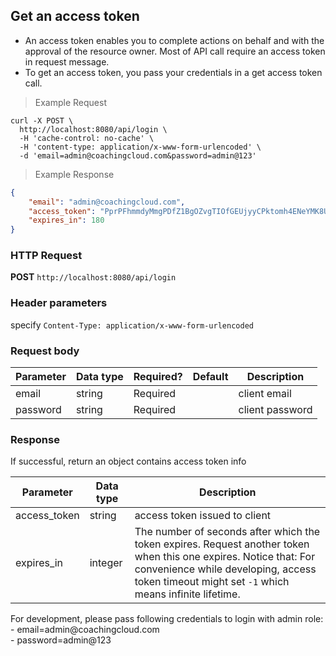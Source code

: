 ## Get an access token
- An access token enables you to complete actions on behalf and with the approval of the resource owner. Most of API call require an access token in request message.
- To get an access token, you pass your credentials in a get access token call.

> Example Request

```shell
curl -X POST \
  http://localhost:8080/api/login \
  -H 'cache-control: no-cache' \
  -H 'content-type: application/x-www-form-urlencoded' \
  -d 'email=admin@coachingcloud.com&password=admin@123'
```

> Example Response

```json
{
    "email": "admin@coachingcloud.com",
    "access_token": "PprPFhmmdyMmgPDfZ1BgOZvgTIOfGEUjyyCPktomh4ENeYMK8UYEx1v93bPhDLvQ",
    "expires_in": 180
}
```

### HTTP Request
**POST** `http://localhost:8080/api/login`

### Header parameters
specify `Content-Type: application/x-www-form-urlencoded`

### Request body

| Parameter       | Data type | Required? | Default | Description |
| --------------- | --------- | --------- | ------- | ----------- |
| email | string | Required | | client email |
| password | string | Required | | client password |


### Response
If successful, return an object contains access token info

| Parameter | Data type | Description |
| --------- | --------- | --------- |
|access_token | string | access token issued to client |
|expires_in | integer | The number of seconds after which the token expires. Request another token when this one expires. Notice that: For convenience while developing, access token timeout might set `-1` which means infinite lifetime.


<aside class="notice">
For development, please pass following credentials to login with admin role: <br>
- email=admin@coachingcloud.com <br>
- password=admin@123 <br>
</aside>
